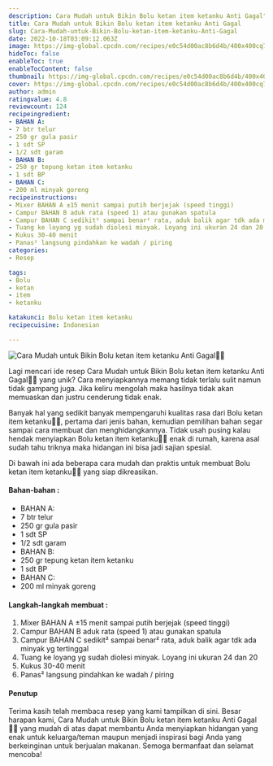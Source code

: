 ```yaml
---
description: Cara Mudah untuk Bikin Bolu ketan item ketanku Anti Gagal"
title: Cara Mudah untuk Bikin Bolu ketan item ketanku Anti Gagal
slug: Cara-Mudah-untuk-Bikin-Bolu-ketan-item-ketanku-Anti-Gagal
date: 2022-10-18T03:09:12.063Z
image: https://img-global.cpcdn.com/recipes/e0c54d00ac8b6d4b/400x400cq70/photo.jpg
hideToc: false
enableToc: true
enableTocContent: false
thumbnail: https://img-global.cpcdn.com/recipes/e0c54d00ac8b6d4b/400x400cq70/photo.jpg
cover: https://img-global.cpcdn.com/recipes/e0c54d00ac8b6d4b/400x400cq70/photo.jpg
author: admin
ratingvalue: 4.8
reviewcount: 124
recipeingredient:
- BAHAN A:
- 7 btr telur
- 250 gr gula pasir
- 1 sdt SP
- 1/2 sdt garam
- BAHAN B:
- 250 gr tepung ketan item ketanku
- 1 sdt BP
- BAHAN C:
- 200 ml minyak goreng
recipeinstructions:
- Mixer BAHAN A ±15 menit sampai putih berjejak (speed tinggi)
- Campur BAHAN B aduk rata (speed 1) atau gunakan spatula
- Campur BAHAN C sedikit² sampai benar² rata, aduk balik agar tdk ada minyak yg tertinggal
- Tuang ke loyang yg sudah diolesi minyak. Loyang ini ukuran 24 dan 20
- Kukus 30-40 menit
- Panas² langsung pindahkan ke wadah / piring
categories:
- Resep

tags:
- Bolu
- ketan
- item
- ketanku

katakunci: Bolu ketan item ketanku
recipecuisine: Indonesian

---
```


![Cara Mudah untuk Bikin Bolu ketan item ketanku Anti Gagal👩‍🍳](https://img-global.cpcdn.com/recipes/e0c54d00ac8b6d4b/400x400cq70/photo.jpg)

Lagi mencari ide resep Cara Mudah untuk Bikin Bolu ketan item ketanku Anti Gagal👩‍🍳 yang unik? Cara menyiapkannya memang tidak terlalu sulit namun tidak gampang juga. Jika keliru mengolah maka hasilnya tidak akan memuaskan dan justru cenderung tidak enak.

Banyak hal yang sedikit banyak mempengaruhi kualitas rasa dari Bolu ketan item ketanku👩‍🍳, pertama dari jenis bahan, kemudian pemilihan bahan segar sampai cara membuat dan menghidangkannya. Tidak usah pusing kalau hendak menyiapkan Bolu ketan item ketanku👩‍🍳 enak di rumah, karena asal sudah tahu triknya maka hidangan ini bisa jadi sajian spesial.

Di bawah ini ada beberapa cara mudah dan praktis untuk membuat Bolu ketan item ketanku👩‍🍳 yang siap dikreasikan.

<!--inarticleads1-->

#### Bahan-bahan :

- BAHAN A:
- 7 btr telur
- 250 gr gula pasir
- 1 sdt SP
- 1/2 sdt garam
- BAHAN B:
- 250 gr tepung ketan item ketanku
- 1 sdt BP
- BAHAN C:
- 200 ml minyak goreng

<!--inarticleads2-->

#### Langkah-langkah membuat :

1. Mixer BAHAN A ±15 menit sampai putih berjejak (speed tinggi)
1. Campur BAHAN B aduk rata (speed 1) atau gunakan spatula
1. Campur BAHAN C sedikit² sampai benar² rata, aduk balik agar tdk ada minyak yg tertinggal
1. Tuang ke loyang yg sudah diolesi minyak. Loyang ini ukuran 24 dan 20
1. Kukus 30-40 menit
1. Panas² langsung pindahkan ke wadah / piring

#### Penutup

Terima kasih telah membaca resep yang kami tampilkan di sini. Besar harapan kami, Cara Mudah untuk Bikin Bolu ketan item ketanku Anti Gagal👩‍🍳 yang mudah di atas dapat membantu Anda menyiapkan hidangan yang enak untuk keluarga/teman maupun menjadi inspirasi bagi Anda yang berkeinginan untuk berjualan makanan. Semoga bermanfaat dan selamat mencoba!